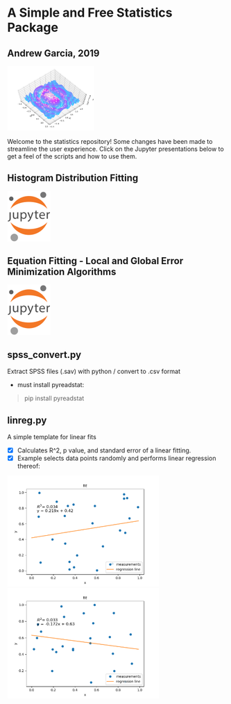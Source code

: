 # A Simple and Free Statistics Package
## Andrew Garcia, 2019
<img src="basinhopfit_Figure_1.png" alt="drawing" width="200"/>

Welcome to the statistics repository! Some changes have been made to streamline the user experience. Click on the Jupyter presentations below to get a feel of the scripts and how to use them.


## Histogram Distribution Fitting

<a href="https://github.com/andrewrgarcia/statistics/blob/master/pdsfit_tutorial.ipynb"><img src="jupyter.png" alt="drawing" width="100"/></a>

## Equation Fitting - Local and Global Error Minimization Algorithms
<a href="https://github.com/andrewrgarcia/statistics/blob/master/minimization-fitting.ipynb"><img src="jupyter.png" alt="drawing" width="100"/></a>

## spss_convert.py

Extract SPSS files (.sav) with python / convert to .csv format

* must install pyreadstat:
> pip install pyreadstat


## linreg.py
A simple template for linear fits
- [x] Calculates R^2, p value, and standard error of a linear fitting.
- [x] Example selects data points randomly and performs linear regression thereof:

<img src="linreg_Figure_1.png" alt="drawing" width="350"/><img src="linreg_Figure_2.png" alt="drawing" width="350"/>
